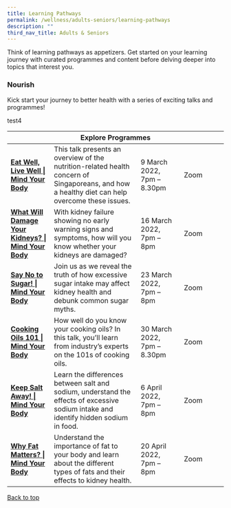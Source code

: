 ```yaml
---
title: Learning Pathways
permalink: /wellness/adults-seniors/learning-pathways
description: ""
third_nav_title: Adults & Seniors
---
```

<style type="text/css">
/* Links */
.content a { color: #322987; }
.content a:focus,
.content a:hover { color: #28216c; }

/* Button Outline */
.bp-button { padding-left: 1.5rem; padding-right: 1.5rem; }
.bp-button.is-primary-outline { border: 1px solid #322987; color: #322987; background-color: transparent; text-decoration: none; }
.bp-button.is-primary-outline:focus,
.bp-button.is-primary-outline:hover { border: 1px solid #322987; color: #cff2e8; background-color: #322987; text-decoration: none; }

/* Responsive Iframe */
.responsive-iframe { position: absolute; top: 0; left: 0; bottom: 0; right: 0; width: 100%; height: 100%; }
.responsive-iframe-container { position: relative; overflow: hidden; width: 100%; }
.responsive-iframe-container.ratio-16by9 { padding-top: 56.25%; }
.responsive-iframe-container.ratio-4by3 { padding-top: 75%; }
.responsive-iframe-container.ratio-3by2 { padding-top: 66.66%; }
.responsive-iframe-container.ratio-1by1 { padding-top: 100%; }
</style>
Think of learning pathways as appetizers. Get started on your learning journey with curated programmes and content before delving deeper into topics that interest you.
<h3><b> Nourish </b></h3>

Kick start your journey to better health with a series of exciting talks and programmes! 

test4

<div class="horizontal-scroll margin--bottom--lg">
  <table class="generic-table">
    <thead>
      <tr>
        <th colspan="4" class="is-uppercase has-weight-normal ">Explore Programmes</th>
      </tr>
    </thead>
    <tbody>
     <tr>
        <td style="width: 20%;"><a href="https://www.eventbrite.sg/e/eat-well-live-well-mind-your-body-registration-267309870017?utm-campaign=social&utm-content=attendeeshare&utm-medium=discovery&utm-term=listing&utm-source=cp&aff=escb 
" target="_blank"><b>Eat Well, Live Well | Mind Your Body </b></a></td>
        <td style="width: 40%;">This talk presents an overview of the nutrition-related health concern of Singaporeans, and how a healthy diet can help overcome these issues. 
</td>
        <td style="width: 20%;"> 9 March 2022, <br>7pm – 8.30pm</td>
         <td style="width: 20%;">Zoom </td>
      </tr>
     <tr>
<td><a href="https://www.eventbrite.sg/e/what-will-damage-your-kidneys-mind-your-body-registration-251700501977?utm-campaign=social&utm-content=attendeeshare&utm-medium=discovery&utm-term=listing&utm-source=cp&aff=escb" target="_blank"><b> What Will Damage Your Kidneys? | Mind Your Body</b></a></td>
       <td style="width: 40%;"> With kidney failure showing no early warning signs and symptoms, how will you know whether your kidneys are damaged?</td>
        <td style="width: 20%;"> 16 March 2022, <br>7pm – 8pm  </td>
        <td style="width: 20%;"> Zoom</td>
      </tr>
<tr>
<td><a href=" https://www.eventbrite.sg/e/say-no-to-sugar-mind-your-body-registration-251702307377?utm-campaign=social&utm-content=attendeeshare&utm-medium=discovery&utm-term=listing&utm-source=cp&aff=escb" target="_blank"><b> Say No to Sugar! | Mind Your Body</b></td>
      <td style="width: 40%;"> Join us as we reveal the truth of how excessive sugar intake may affect kidney health and debunk common sugar myths.</td>
        <td style="width: 20%;"> 23 March 2022, <br>7pm – 8pm </td>
        <td style="width: 20%;"> Zoom</td>
      </tr>
<tr>
<td><a href="https://www.eventbrite.sg/e/cooking-oils-101-mind-your-body-registration-255044824937?utm-campaign=social&utm-content=attendeeshare&utm-medium=discovery&utm-term=listing&utm-source=cp&aff=escb" target="_blank"><b> Cooking Oils 101 | Mind Your Body</b></a></td>
       <td style="width: 40%;"> How well do you know your cooking oils? In this talk, you’ll learn from industry’s experts on the 101s of cooking oils.</td>
        <td style="width: 20%;"> 30 March 2022, <br>7pm – 8.30pm  </td>
        <td style="width: 20%;"> Zoom</td>
      </tr>
<tr>
<td><a href="https://www.eventbrite.sg/e/keep-salt-away-mind-your-body-registration-251703892117?utm-campaign=social&utm-content=attendeeshare&utm-medium=discovery&utm-term=listing&utm-source=cp&aff=escb" target="_blank"><b> Keep Salt Away! | Mind Your Body </b></a></td>
      <td style="width: 40%;"> Learn the differences between salt and sodium, understand the effects of excessive sodium intake and identify hidden sodium in food.</td>
        <td style="width: 20%;"> 6 April 2022, <br> 7pm – 8pm  </td>
        <td style="width: 20%;"> Zoom</td>
      </tr>
<tr>
<td><a href="https://www.eventbrite.sg/e/why-fat-matters-mind-your-body-registration-251705847967?utm-campaign=social&utm-content=attendeeshare&utm-medium=discovery&utm-term=listing&utm-source=cp&aff=escb" target="_blank"><b> Why Fat Matters? | Mind Your Body </b></a></td>
        <td style="width: 40%;"> Understand the importance of fat to your body and learn about the different types of fats and their effects to kidney health.</td>
        <td style="width: 20%;"> 20 April 2022, <br> 7pm – 8pm  </td>
        <td style="width: 20%;"> Zoom</td>
	   </tr>
  </tbody>
  </table>
</div>
   
<p class="has-text-right margin--top--xl"><a href="#main-content">Back to top</a></p>